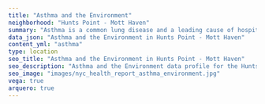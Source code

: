 ```yaml
---
title: "Asthma and the Environment"
neighborhood: "Hunts Point - Mott Haven"
summary: "Asthma is a common lung disease and a leading cause of hospitalizations for children under 15 years old. This report provides a summary of asthma indicators by neighborhood. It also describes housing and neighborhood characteristics that can make asthma worse."
data_json: "Asthma and the Environment in Hunts Point - Mott Haven"
content_yml: "asthma"
type: location
seo_title: "Asthma and the Environment in Hunts Point - Mott Haven"
seo_description: "Asthma and the Environment data profile for the Hunts Point - Mott Haven neighborhood of NYC."
seo_image: "images/nyc_health_report_asthma_environment.jpg"
vega: true
arquero: true
---
```

